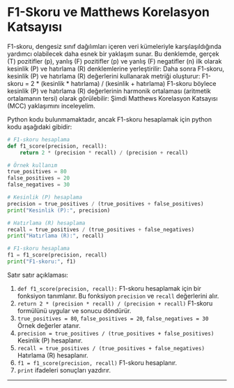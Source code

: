 # F1-Skoru ve Matthews Korelasyon Katsayısı

F1-skoru, dengesiz sınıf dağılımları içeren veri kümeleriyle karşılaşıldığında yardımcı olabilecek daha esnek bir yaklaşım sunar. Bu denklemde, gerçek (T) pozitifler (p), yanlış (F) pozitifler (p) ve yanlış (F) negatifler (n) ilk olarak kesinlik (P) ve hatırlama (R) denklemlerine yerleştirilir: 
Daha sonra F1-skoru, kesinlik (P) ve hatırlama (R) değerlerini kullanarak metriği oluşturur: 
F1-skoru = 2 * (kesinlik * hatırlama) / (kesinlik + hatırlama)
F1-skoru böylece kesinlik (P) ve hatırlama (R) değerlerinin harmonik ortalaması (aritmetik ortalamanın tersi) olarak görülebilir: 
Şimdi Matthews Korelasyon Katsayısı (MCC) yaklaşımını inceleyelim.

Python kodu bulunmamaktadır, ancak F1-skoru hesaplamak için python kodu aşağıdaki gibidir:

```python
# F1-skoru hesaplama
def f1_score(precision, recall):
    return 2 * (precision * recall) / (precision + recall)

# Örnek kullanım
true_positives = 80
false_positives = 20
false_negatives = 30

# Kesinlik (P) hesaplama
precision = true_positives / (true_positives + false_positives)
print("Kesinlik (P):", precision)

# Hatırlama (R) hesaplama
recall = true_positives / (true_positives + false_negatives)
print("Hatırlama (R):", recall)

# F1-skoru hesaplama
f1 = f1_score(precision, recall)
print("F1-skoru:", f1)
```

Satır satır açıklaması:

1. `def f1_score(precision, recall):` F1-skoru hesaplamak için bir fonksiyon tanımlanır. Bu fonksiyon `precision` ve `recall` değerlerini alır.
2. `return 2 * (precision * recall) / (precision + recall)` F1-skoru formülünü uygular ve sonucu döndürür.
3. `true_positives = 80`, `false_positives = 20`, `false_negatives = 30` Örnek değerler atanır.
4. `precision = true_positives / (true_positives + false_positives)` Kesinlik (P) hesaplanır.
5. `recall = true_positives / (true_positives + false_negatives)` Hatırlama (R) hesaplanır.
6. `f1 = f1_score(precision, recall)` F1-skoru hesaplanır.
7. `print` ifadeleri sonuçları yazdırır.

---

